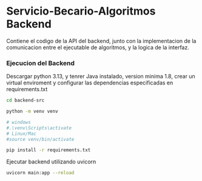 # Servicio-Becario-Algoritmos Backend

Contiene el codigo de la API del backend, junto con la implementacion de la comunicacion entre el 
ejecutable de algoritmos, y la logica de la interfaz.

### Ejecucion del Backend

Descargar python 3.13, y tenrer Java instalado, version minima 1.8, crear un virtual enviroment y configurar las dependencias especificadas en requirements.txt
```bash
cd backend-src

python -m venv venv

# windows
#.\venv\Scripts\activate
# Linux/Mac
#source venv/bin/activate

pip install -r requirements.txt
```

Ejecutar backend utilizando uvicorn

```bash
uvicorn main:app --reload
```
